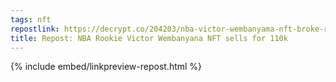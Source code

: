 ```yaml
---
tags: nft
repostlink: https://decrypt.co/204203/nba-victor-wembanyama-nft-broke-record
title: Repost: NBA Rookie Victor Wembanyana NFT sells for 110k
---
```


{% include embed/linkpreview-repost.html %}
